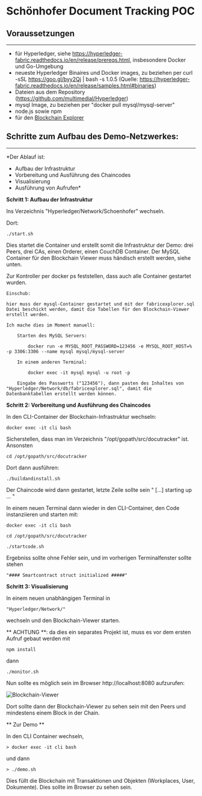 # Schönhofer Document Tracking POC

## Voraussetzungen
**************
- für Hyperledger, siehe https://hyperledger-fabric.readthedocs.io/en/release/prereqs.html, insbesondere Docker und Go-Umgebung
- neueste Hyperledger Binaires und Docker images, zu beziehen per
	curl -sSL https://goo.gl/byy2Qj | bash -s 1.0.5
	(Quelle: https://hyperledger-fabric.readthedocs.io/en/release/samples.html#binaries)
- Dateien aus dem Repository (https://github.com/multimedial/Hyperledger)
- mysql Image, zu beziehen per "docker pull mysql/mysql-server"
- node.js sowie npm 
- für den [Blockchain Explorer](https://github.com/hyperledger/blockchain-explorer#requirements)


## Schritte zum Aufbau des Demo-Netzwerkes: 
****************************************
*Der Ablauf ist:
- Aufbau der Infrastruktur
- Vorbereitung und Ausführung des Chaincodes
- Visualisierung
- Ausführung von Aufrufen*

**Schritt 1: Aufbau der Infrastruktur**

Ins Verzeichnis "Hyperledger/Network/Schoenhofer" wechseln.

Dort:

	./start.sh
	
Dies startet die Container und erstellt somit die Infrastruktur der Demo:
drei Peers, drei CAs, einen Orderer, einen CouchDB Container. Der MySQL Container für den Blockchain Viewer muss händisch erstellt werden, siehe unten.

Zur Kontroller per docker ps feststellen, dass auch alle Container gestartet wurden.


	Einschub: 

	hier muss der mysql-Container gestartet und mit der fabricexplorer.sql Datei beschickt werden, damit die Tabellen für den Blockchain-Viewer erstellt werden.

	Ich mache dies im Moment manuell:

		Starten des MySQL Servers:
		
			docker run -e MYSQL_ROOT_PASSWORD=123456 -e MYSQL_ROOT_HOST=% -p 3306:3306 --name mysql mysql/mysql-server

		In einem anderen Terminal:
		
			docker exec -it mysql mysql -u root -p

		Eingabe des Passworts ("123456"), dann pasten des Inhaltes von "Hyperledger/Network/db/fabricexplorer.sql", damit die Datenbanktabellen erstellt werden können.

	

**Schritt 2: Vorbereitung und Ausführung des Chaincodes**

In den CLI-Container der Blockchain-Infrastruktur wechseln:

	docker exec -it cli bash

Sicherstellen, dass man im Verzeichnis "/opt/gopath/src/docutracker" ist. Ansonsten
	
	cd /opt/gopath/src/docutracker
	
Dort dann ausführen:

	./buildandinstall.sh
	
Der Chaincode wird dann gestartet, letzte Zeile sollte sein " [...] starting up ... "

In einem neuen Terminal dann wieder in den CLI-Container, den Code instanziieren und starten mit:

	docker exec -it cli bash
	
	cd /opt/gopath/src/docutracker
	
	./startcode.sh
	
Ergebniss sollte ohne Fehler sein, und im vorherigen Terminalfenster sollte stehen 

	"#### Smartcontract struct initialized #####"



**Schritt 3: Visualisierung**

In einem neuen unabhängigen Terminal in 

	"Hyperledger/Network/"

wechseln und den Blockchain-Viewer starten. 

** ACHTUNG **: da dies ein separates Projekt ist, muss es vor dem ersten Aufruf gebaut werden mit 

	npm install
	
dann

	./monitor.sh
	
Nun sollte es möglich sein im Browser http://localhost:8080 aufzurufen:

![Blockchain-Viewer](https://commons.wikimedia.org/wiki/File:Example_de.jpg "Beispielbild")

Dort sollte dann der Blockchain-Viewer zu sehen sein mit den Peers und mindestens einem Block in der Chain.



** Zur Demo **

In den CLI Container wechseln, 

	> docker exec -it cli bash

und dann 

	> ./demo.sh
	
Dies füllt die Blockchain mit Transaktionen und Objekten (Workplaces, User, Dokumente). Dies sollte im Browser zu sehen sein.



